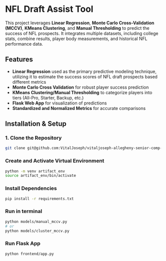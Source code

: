 # NFL Draft Assist Tool

This project leverages **Linear Regression**, **Monte Carlo Cross-Validation (MCCV)**, **KMeans Clustering**, and **Manual Thresholding**  to predict the success of NFL prospects. It integrates multiple datasets, including college stats, combine results, player body measurements, and historical NFL performance data.

## Features

- **Linear Regression** used as the primary predictive modeling technique, utilizing it to estimate the success scores of NFL draft prospects based different metrics
- **Monte Carlo Cross Validation** for robust player success prediction
- **KMeans Clustering/Manual Thresholding** to categorize players into tiers (All-Pro, Starter, Backup, etc.)
- **Flask Web App** for visualization of predictions
- **Standardized and Normalized Metrics** for accurate comparisons

## Installation & Setup

### 1. Clone the Repository

```sh
git clone git@github.com:VitalJoseph/vitaljoseph-allegheny-senior-comp-artifact.git
```

### Create and Activate Virtual Environment

```sh
python -m venv artifact_env
source artifact_env/bin/activate
```

### Install Dependencies

```sh
pip install -r requirements.txt
```

### Run in terminal

```sh
python models/manual_mccv.py
# or
python models/cluster_mccv.py
```

### Run Flask App

```sh
python frontend/app.py
```
